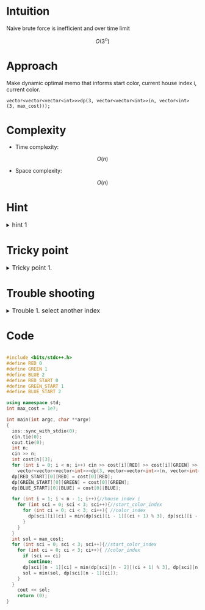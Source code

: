 # Intuition
<!-- Describe your first thoughts on how to solve this problem. -->
Naive brute force is inefficient and over time limit 

$$ O(3^n) $$ 

# Approach
<!-- Describe your approach to solving the problem. -->

Make dynamic optimal memo that informs start color, current house index i, current color.

```
vector<vector<vector<int>>>dp(3, vector<vector<int>>(n, vector<int> (3, max_cost)));

```

# Complexity
- Time complexity:
<!-- Add your time complexity here, e.g. $$O(n)$$ -->
$$ O(n) $$

- Space complexity:
<!-- Add your space complexity here, e.g. $$O(n)$$ -->
$$ O(n) $$

# Hint

<details>
<summary> <font size="3"> hint 1 </font> </summary>
<div markdown="1">

 contents

</div>
</details>

# Tricky point

<details>
<summary> <font size="3"> Tricky point 1. </font> </summary>
<div markdown="1">

 contents

</div>
</details>

# Trouble shooting

<details>
<summary> <font size="3"> Trouble 1. select another index </font> </summary>
<div markdown="1">

worng code
```
  for (int i = 1; i < n - 1; i++){//house index i
    for (int sci = 0; sci < 3; sci++){//start_color_index
      for (int ci = 0; ci < 3; ci++){ //color_index
        dp[sci][i][ci] = min(dp[sci][i - 1][(ci + 1 % 2)], dp[sci][i - 1][(ci + 2 % 2]) + cost[i][ci]; //worng index calculation.
      }
    }
  }

```

correct code
```
  for (int i = 1; i < n - 1; i++){//house index i
    for (int sci = 0; sci < 3; sci++){//start_color_index
      for (int ci = 0; ci < 3; ci++){ //color_index
        dp[sci][i][ci] = min(dp[sci][i - 1][(ci + 1) % 3], dp[sci][i - 1][(ci + 2) % 3]) + cost[i][ci];
      }
    }
  }

```

</div>
</details>

# Code
```cpp []

#include <bits/stdc++.h>
#define RED 0
#define GREEN 1
#define BLUE 2
#define RED_START 0
#define GREEN_START 1
#define BLUE_START 2

using namespace std;
int max_cost = 1e7;

int main(int argc, char **argv)
{
  ios::sync_with_stdio(0);
  cin.tie(0);
  cout.tie(0);
  int n;
  cin >> n;
  int cost[n][3];
  for (int i = 0; i < n; i++) cin >> cost[i][RED] >> cost[i][GREEN] >> cost[i][BLUE];
	vector<vector<vector<int>>>dp(3, vector<vector<int>>(n, vector<int> (3, max_cost)));
  dp[RED_START][0][RED] = cost[0][RED];
  dp[GREEN_START][0][GREEN] = cost[0][GREEN];
  dp[BLUE_START][0][BLUE] = cost[0][BLUE];

  for (int i = 1; i < n - 1; i++){//house index i
    for (int sci = 0; sci < 3; sci++){//start_color_index
      for (int ci = 0; ci < 3; ci++){ //color_index
        dp[sci][i][ci] = min(dp[sci][i - 1][(ci + 1) % 3], dp[sci][i - 1][(ci + 2) % 3]) + cost[i][ci];
      }
    }
  }
  int sol = max_cost;
  for (int sci = 0; sci < 3; sci++){//start_color_index
    for (int ci = 0; ci < 3; ci++){ //color_index
      if (sci == ci)
        continue;
      dp[sci][n - 1][ci] = min(dp[sci][n - 2][(ci + 1) % 3], dp[sci][n - 2][(ci + 2) % 3]) + cost[n - 1][ci];
      sol = min(sol, dp[sci][n - 1][ci]);
    }
  }
	cout << sol;
	return (0);
}
```

